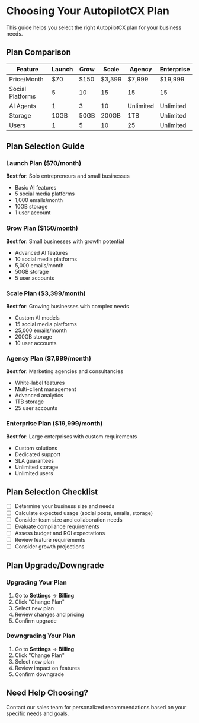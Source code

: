 # Choosing Your AutopilotCX Plan

This guide helps you select the right AutopilotCX plan for your business needs.

## Plan Comparison

| Feature | Launch | Grow | Scale | Agency | Enterprise |
|---------|--------|------|-------|--------|------------|
| Price/Month | $70 | $150 | $3,399 | $7,999 | $19,999 |
| Social Platforms | 5 | 10 | 15 | 15 | 15 |
| AI Agents | 1 | 3 | 10 | Unlimited | Unlimited |
| Storage | 10GB | 50GB | 200GB | 1TB | Unlimited |
| Users | 1 | 5 | 10 | 25 | Unlimited |

## Plan Selection Guide

### Launch Plan ($70/month)
**Best for**: Solo entrepreneurs and small businesses
- Basic AI features
- 5 social media platforms
- 1,000 emails/month
- 10GB storage
- 1 user account

### Grow Plan ($150/month)
**Best for**: Small businesses with growth potential
- Advanced AI features
- 10 social media platforms
- 5,000 emails/month
- 50GB storage
- 5 user accounts

### Scale Plan ($3,399/month)
**Best for**: Growing businesses with complex needs
- Custom AI models
- 15 social media platforms
- 25,000 emails/month
- 200GB storage
- 10 user accounts

### Agency Plan ($7,999/month)
**Best for**: Marketing agencies and consultancies
- White-label features
- Multi-client management
- Advanced analytics
- 1TB storage
- 25 user accounts

### Enterprise Plan ($19,999/month)
**Best for**: Large enterprises with custom requirements
- Custom solutions
- Dedicated support
- SLA guarantees
- Unlimited storage
- Unlimited users

## Plan Selection Checklist

- [ ] Determine your business size and needs
- [ ] Calculate expected usage (social posts, emails, storage)
- [ ] Consider team size and collaboration needs
- [ ] Evaluate compliance requirements
- [ ] Assess budget and ROI expectations
- [ ] Review feature requirements
- [ ] Consider growth projections

## Plan Upgrade/Downgrade

### Upgrading Your Plan
1. Go to **Settings** → **Billing**
2. Click "Change Plan"
3. Select new plan
4. Review changes and pricing
5. Confirm upgrade

### Downgrading Your Plan
1. Go to **Settings** → **Billing**
2. Click "Change Plan"
3. Select new plan
4. Review impact on features
5. Confirm downgrade

## Need Help Choosing?

Contact our sales team for personalized recommendations based on your specific needs and goals.
